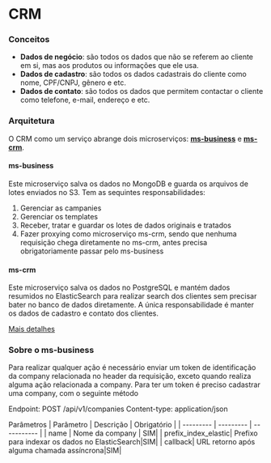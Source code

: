 # CRM
### Conceitos
- **Dados de negócio**: são todos os dados que não se referem ao cliente em si, mas aos produtos ou informações que ele usa.
- **Dados de cadastro**: são todos os dados cadastrais do cliente como nome, CPF/CNPJ, gênero e etc.
- **Dados de contato**: são todos os dados que permitem contactar o cliente como telefone, e-mail, endereço e etc.

### Arquitetura
O CRM como um serviço abrange dois microserviços: [**ms-business**](https://github.com/estanisquevedo/ms-business) e [**ms-crm**](https://github.com/estanisquevedo/ms-crm).



#### ms-business
Este microserviço salva os dados no MongoDB e guarda os arquivos de lotes enviados no S3.
Tem as sequintes responsabilidades:
1. Gerenciar as campanies
2. Gerenciar os templates
3. Receber, tratar e guardar os lotes de dados originais e tratados
4. Fazer proxying como microserviço ms-crm, sendo que nenhuma requisição chega diretamente no ms-crm, antes precisa obrigatoriamente passar pelo ms-business

#### ms-crm
Este microserviço salva os dados no PostgreSQL e mantém dados resumidos no ElasticSearch para realizar search dos clientes sem precisar bater no banco de dados diretamente.
A única responsabilidade é manter os dados de cadastro e contato dos clientes.

[Mais detalhes](https://github.com/estanisquevedo/ms-crm/blob/master/README.md)

### Sobre o ms-business
Para realizar qualquer ação é necessário enviar um token de identificação da company relacionada no header da requisição, exceto quando realiza alguma ação relacionada a company.
Para ter um token é preciso cadastrar uma company, com o seguinte método

Endpoint: POST /api/v1/companies
Content-type: application/json

Parâmetros
| Parâmetro | Descrição       | Obrigatório |
| --------- | ---------       | ----------- |
| name      | Nome da company | SIM|
| prefix_index_elastic| Prefixo para indexar os dados no ElasticSearch|SIM|
| callback| URL retorno após alguma chamada assíncrona|SIM|
